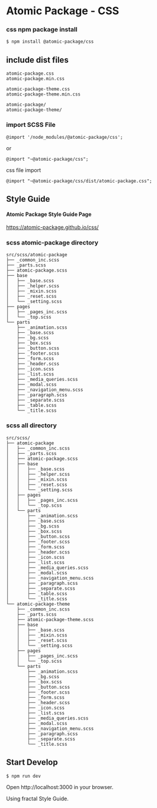# Atomic Package - CSS


### css npm package install

```
$ npm install @atomic-package/css
```

## include dist files

```
atomic-package.css
atomic-package.min.css

atomic-package-theme.css
atomic-package-theme.min.css

atomic-package/
atomic-package-theme/
```

### import SCSS File

```
@import '/node_modules/@atomic-package/css';
```

or 

```
@import "~@atomic-package/css";
```


css file import
```
@import "~@atomic-package/css/dist/atomic-package.css";
```


## Style Guide 

#### Atomic Package Style Guide Page

https://atomic-package.github.io/css/


### scss atomic-package directory

```
src/scss/atomic-package
├── _common_inc.scss
├── _parts.scss
├── atomic-package.scss
├── base
│   ├── _base.scss
│   ├── _helper.scss
│   ├── _mixin.scss
│   ├── _reset.scss
│   └── _setting.scss
├── pages
│   ├── _pages_inc.scss
│   └── _top.scss
└── parts
    ├── _animation.scss
    ├── _base.scss
    ├── _bg.scss
    ├── _box.scss
    ├── _button.scss
    ├── _footer.scss
    ├── _form.scss
    ├── _header.scss
    ├── _icon.scss
    ├── _list.scss
    ├── _media_queries.scss
    ├── _modal.scss
    ├── _navigation_menu.scss
    ├── _paragraph.scss
    ├── _separate.scss
    ├── _table.scss
    └── _title.scss
```    



### scss all directory

```
src/scss/
├── atomic-package
│   ├── _common_inc.scss
│   ├── _parts.scss
│   ├── atomic-package.scss
│   ├── base
│   │   ├── _base.scss
│   │   ├── _helper.scss
│   │   ├── _mixin.scss
│   │   ├── _reset.scss
│   │   └── _setting.scss
│   ├── pages
│   │   ├── _pages_inc.scss
│   │   └── _top.scss
│   └── parts
│       ├── _animation.scss
│       ├── _base.scss
│       ├── _bg.scss
│       ├── _box.scss
│       ├── _button.scss
│       ├── _footer.scss
│       ├── _form.scss
│       ├── _header.scss
│       ├── _icon.scss
│       ├── _list.scss
│       ├── _media_queries.scss
│       ├── _modal.scss
│       ├── _navigation_menu.scss
│       ├── _paragraph.scss
│       ├── _separate.scss
│       ├── _table.scss
│       └── _title.scss
└── atomic-package-theme
    ├── _common_inc.scss
    ├── _parts.scss
    ├── atomic-package-theme.scss
    ├── base
    │   ├── _base.scss
    │   ├── _mixin.scss
    │   ├── _reset.scss
    │   └── _setting.scss
    ├── pages
    │   ├── _pages_inc.scss
    │   └── _top.scss
    └── parts
        ├── _animation.scss
        ├── _bg.scss
        ├── _box.scss
        ├── _button.scss
        ├── _footer.scss
        ├── _form.scss
        ├── _header.scss
        ├── _icon.scss
        ├── _list.scss
        ├── _media_queries.scss
        ├── _modal.scss
        ├── _navigation_menu.scss
        ├── _paragraph.scss
        ├── _separate.scss
        └── _title.scss
```

## Start Develop

```
$ npm run dev
```

Open http://localhost:3000 in your browser.

Using fractal Style Guide.

